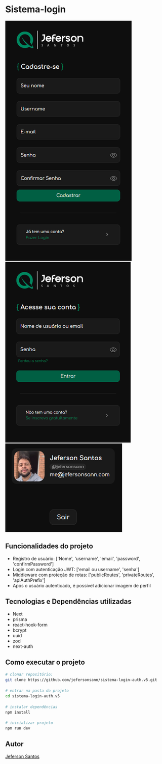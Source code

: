# Sistema-login

![Register of the project](https://raw.githubusercontent.com/jefersonsann/sistema-login-auth.v5/main/public/register.png)
![Login of the project](https://raw.githubusercontent.com/jefersonsann/sistema-login-auth.v5/main/public/login.png)
![User of the project](https://raw.githubusercontent.com/jefersonsann/sistema-login-auth.v5/main/public/user.png)

## Funcionalidades do projeto

<ul>
  <li>Registro de usuário:
    ['Nome', 'username', 'email', 'password', 'confirmPassword']
  </li>
  <li>Login com autenticação JWT: ['email ou username', 'senha']</li>
  <li>Middleware com proteção de rotas: ['publicRoutes', 'privateRoutes', 'apiAuthPrefix']</li>
  <li>Após o usuário autenticado, é possível adicionar imagem de perfil</li>
</ul>

## Tecnologias e Dependências utilizadas

<ul>
  <li>Next</li>
  <li>prisma</li>
  <li>react-hook-form</li>
  <li>bcrypt</li>
  <li>uuid</li>
  <li>zod</li>
  <li>next-auth</li>
</ul>

## Como executar o projeto

```bash
# clonar repositório:
git clone https://github.com/jefersonsann/sistema-login-auth.v5.git

# entrar na pasta do projeto
cd sistema-login-auth.v5

# instalar dependências
npm install

# inicializar projeto
npm run dev
```

## Autor

[Jeferson Santos](https://jefersonsann.com)
